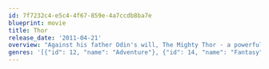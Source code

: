```yaml
---
id: 7f7232c4-e5c4-4f67-859e-4a7ccdb8ba7e
blueprint: movie
title: Thor
release_date: '2011-04-21'
overview: "Against his father Odin's will, The Mighty Thor - a powerful but arrogant warrior god - recklessly reignites an ancient war. Thor is cast down to Earth and forced to live among humans as punishment. Once here, Thor learns what it takes to be a true hero when the most dangerous villain of his world sends the darkest forces of Asgard to invade Earth."
genres: '[{"id": 12, "name": "Adventure"}, {"id": 14, "name": "Fantasy"}, {"id": 28, "name": "Action"}]'
---
```

